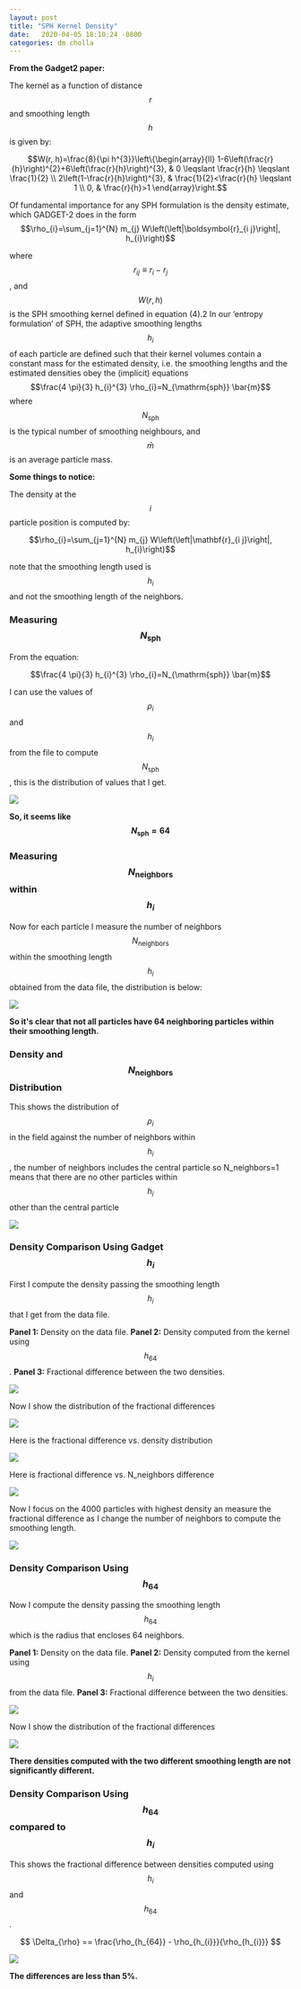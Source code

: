 ```yaml
---
layout: post
title: "SPH Kernel Density"
date:   2020-04-05 18:10:24 -0800
categories: dm cholla
---
```


**From the Gadget2 paper:**

The kernel as a function of distance $$r$$ and smoothing length $$h$$ is given by:

$$W(r, h)=\frac{8}{\pi h^{3}}\left\{\begin{array}{ll}
1-6\left(\frac{r}{h}\right)^{2}+6\left(\frac{r}{h}\right)^{3}, & 0 \leqslant \frac{r}{h} \leqslant \frac{1}{2} \\
2\left(1-\frac{r}{h}\right)^{3}, & \frac{1}{2}<\frac{r}{h} \leqslant 1 \\
0, & \frac{r}{h}>1
\end{array}\right.$$ 


> 
Of fundamental importance for any SPH formulation is the density estimate, which GADGET-2 does in the form
$$\rho_{i}=\sum_{j=1}^{N} m_{j} W\left(\left|\boldsymbol{r}_{i j}\right|, h_{i}\right)$$

>
where $$r_{ij} ≡ r_i − r_j$$ , and $$W(r, h)$$ is the SPH smoothing kernel
defined in equation (4).2 In our ‘entropy formulation’ of SPH, the
adaptive smoothing lengths $$h_i$$ of each particle are defined such
that their kernel volumes contain a constant mass for the estimated
density, i.e. the smoothing lengths and the estimated densities obey
the (implicit) equations
$$\frac{4 \pi}{3} h_{i}^{3} \rho_{i}=N_{\mathrm{sph}} \bar{m}$$
where $$N_{\mathrm{sph}} $$ is the typical number of smoothing neighbours, and $$\bar{m}$$
is an average particle mass.

**Some things to notice:**

The density at the $$i$$ particle position is computed by:

$$\rho_{i}=\sum_{j=1}^{N} m_{j} W\left(\left|\mathbf{r}_{i j}\right|, h_{i}\right)$$

note that the smoothing length used is $$h_i$$ and not the smoothing length of the neighbors.


### Measuring $$N_{\mathrm{sph}}$$


From the equation:

$$\frac{4 \pi}{3} h_{i}^{3} \rho_{i}=N_{\mathrm{sph}} \bar{m}$$

I can use the values of $$\rho_i$$ and $$h_i$$ from the file to compute $$N_{\mathrm{sph}}$$, this is the distribution of values that I get.



<img src="{{ site.url }}assets/images/n_smmoth.png"> 

**So, it seems like $$N_{\mathrm{sph}} \approx 64$$**



### Measuring $$N_{\mathrm{neighbors}}$$  within $$h_i$$

Now for each particle I measure the number of neighbors $$N_{\mathrm{neighbors}}$$ within the smoothing length $$h_i$$ obtained from the data file, the distribution is below:


<img src="{{ site.url }}assets/images/N_neighbours.png"> 

**So it's clear that not all particles have 64 neighboring particles within their smoothing length.**


### Density and $$N_{\mathrm{neighbors}}$$ Distribution

This shows the distribution of $$\rho_i$$ in the field against the number of neighbors within  $$h_i$$ , the number of neighbors includes the central particle so N_neighbors=1 means that  there are no other particles within $$h_i$$ other than the central particle

<img src="{{ site.url }}assets/images/density_2d_neighboours.png"> 

 

### Density Comparison Using Gadget $$h_i$$

First I compute the density passing the smoothing length $$h_i$$ that I get from the data file.

**Panel 1:** Density on the data file.
**Panel 2:** Density computed from the kernel using $$h_{64}$$.
**Panel 3:** Fractional difference between the two densities.

<img src="{{ site.url }}assets/images/density_kernel.png"> 


Now I show the distribution of the fractional differences

<img src="{{ site.url }}assets/images/density_difference_kernel.png"> 

Here is the fractional difference vs. density distribution

<img src="{{ site.url }}assets/images/density_difference_kernel_2d.png"> 


Here is fractional difference vs. N_neighbors difference

<img src="{{ site.url }}assets/images/density_difference_kernel_2d_neighboours.png"> 


Now I focus on the 4000 particles with highest density an measure the fractional difference as I change the number of neighbors to compute the smoothing length.   


<img src="{{ site.url }}assets/images/density_difference_neighbors.png"> 



### Density Comparison Using $$h_{64}$$

Now I compute the density passing the smoothing length $$h_{64}$$ which is the radius that encloses 64 neighbors.

**Panel 1:** Density on the data file.
**Panel 2:** Density computed from the kernel using $$h_i$$ from the data file.
**Panel 3:** Fractional difference between the two densities.

<img src="{{ site.url }}assets/images/density_kernel_h64.png"> 


Now I show the distribution of the fractional differences

<img src="{{ site.url }}assets/images/density_difference_kernel_h64.png"> 


**There densities computed with the two different smoothing length are not significantly different.**


### Density Comparison Using $$h_{64}$$ compared to $$h_i$$


This shows the fractional difference between densities computed using $$h_i$$ and $$h_{64}$$.

$$ \Delta_{\rho} == \frac{\rho_{h_{64}} - \rho_{h_{i}}}{\rho_{h_{i}}} $$

<img src="{{ site.url }}assets/images/density_difference_kernel_hi_h64.png"> 


**The differences are less than 5%.**
